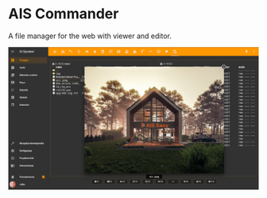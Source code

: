 # AIS Commander 

A file manager for the web with viewer and editor.

![AIS Commander](https://raw.githubusercontent.com/sviete/AIS-webcmd/master/img/screen/view.png)

